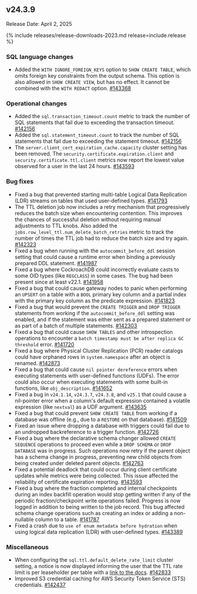 ## v24.3.9

Release Date: April 2, 2025

{% include releases/release-downloads-2023.md release=include.release %}

<h3 id="v24-3-9-sql-language-changes">SQL language changes</h3>

- Added the `WITH IGNORE_FOREIGN_KEYS` option to `SHOW CREATE TABLE`, which omits foreign key constraints from the output schema. This option is also allowed in `SHOW CREATE VIEW`, but has no effect. It cannot be combined with the `WITH REDACT` option.
 [#143368][#143368]

<h3 id="v24-3-9-operational-changes">Operational changes</h3>

- Added the `sql.transaction_timeout.count` metric to track the number of SQL statements that fail due to exceeding the transaction timeout.
 [#142156][#142156]
- Added the `sql.statement_timeout.count` to track the number of SQL statements that fail due to exceeding the statement timeout.
 [#142156][#142156]
- The `server.client_cert_expiration_cache.capacity` cluster setting has been removed. The `security.certificate.expiration.client` and `security.certificate.ttl.client` metrics now report the lowest value observed for a user in the last 24 hours.
 [#143593][#143593]

<h3 id="v24-3-9-bug-fixes">Bug fixes</h3>

- Fixed a bug that prevented starting multi-table Logical Data Replication (LDR) streams on tables that used user-defined types.
 [#141793][#141793]
- The TTL deletion job now includes a retry mechanism that progressively reduces the batch size when encountering contention. This improves the chances of successful deletion without requiring manual adjustments to TTL knobs. Also added the `jobs.row_level_ttl.num_delete_batch_retries` metric to track the number of times the TTL job had to reduce the batch size and try again.
 [#142323][#142323]
- Fixed a bug when running with the `autocommit_before_ddl` session setting that could cause a runtime error when binding a previously prepared DDL statement.
 [#141987][#141987]
- Fixed a bug where CockroachDB could incorrectly evaluate casts to some OID types (like `REGCLASS`) in some cases. The bug had been present since at least v22.1.
 [#141958][#141958]
- Fixed a bug that could cause gateway nodes to panic when performing an `UPSERT` on a table with a `BOOL` primary key column and a partial index with the primary key column as the predicate expression.
 [#141823][#141823]
- Fixed a bug that would prevent the `CREATE TRIGGER` and `DROP TRIGGER` statements from working if the `autocommit_before_ddl` setting was enabled, and if the statement was either sent as a prepared statement or as part of a batch of multiple statements.
 [#142303][#142303]
- Fixed a bug that could cause `SHOW TABLES` and other introspection operations to encounter a `batch timestamp must be after replica GC threshold` error. [#141720][#141720]
- Fixed a bug where Physical Cluster Replication (PCR) reader catalogs could have orphaned rows in `system.namespace` after an object is renamed. [#142873][#142873]
- Fixed a bug that could cause `nil pointer dereference` errors when executing statements with user-defined functions (UDFs). The error could also occur when executing statements with some built-in functions, like `obj_description`.
 [#141652][#141652]
- Fixed a bug in `v24.1.14`, `v24.3.7`, `v24.3.8`, and `v25.1` that could cause a nil-pointer error when a column's default expression contained a volatile expression (like `nextval`) as a UDF argument.
 [#143635][#143635]
- Fixed a bug that could prevent `SHOW CREATE TABLE` from working if a database was offline (e.g., due to a `RESTORE` on that database).
 [#141509][#141509]
- Fixed an issue where dropping a database with triggers could fail due to an undropped backreference to a trigger function.
 [#142726][#142726]
- Fixed a bug where the declarative schema changer allowed `CREATE SEQUENCE` operations to proceed even while a `DROP SCHEMA` or `DROP DATABASE` was in progress. Such operations now retry if the parent object has a schema change in progress, preventing new child objects from being created under deleted parent objects.
 [#142763][#142763]
- Fixed a potential deadlock that could occur during client certificate updates while metrics were being collected. This issue affected the reliability of certificate expiration reporting.
 [#143593][#143593]
- Fixed a bug where the fraction completed and internal checkpoints during an index backfill operation would stop getting written if any of the periodic fraction/checkpoint write operations failed. Progress is now logged in addition to being written to the job record. This bug affected schema change operations such as creating an index or adding a non-nullable column to a table.
 [#141787][#141787]
- Fixed a crash due to `use of enum metadata before hydration` when using logical data replication (LDR) with user-defined types.
 [#143389][#143389]

<h3 id="v24-3-9-miscellaneous">Miscellaneous</h3>

- When configuring the `sql.ttl.default_delete_rate_limit` cluster setting, a notice is now displayed informing the user that the TTL rate limit is per leaseholder per table with a [link to the docs](https://www.cockroachlabs.com/docs/dev/row-level-ttl).
 [#142833][#142833]
- Improved S3 credential caching for AWS Security Token Service (STS) credentials. [#142437][#142437]


[#142833]: https://github.com/cockroachdb/cockroach/pull/142833
[#142437]: https://github.com/cockroachdb/cockroach/pull/142437
[#141823]: https://github.com/cockroachdb/cockroach/pull/141823
[#141720]: https://github.com/cockroachdb/cockroach/pull/141720
[#143635]: https://github.com/cockroachdb/cockroach/pull/143635
[#141793]: https://github.com/cockroachdb/cockroach/pull/141793
[#141987]: https://github.com/cockroachdb/cockroach/pull/141987
[#142303]: https://github.com/cockroachdb/cockroach/pull/142303
[#142873]: https://github.com/cockroachdb/cockroach/pull/142873
[#141652]: https://github.com/cockroachdb/cockroach/pull/141652
[#142590]: https://github.com/cockroachdb/cockroach/pull/142590
[#143368]: https://github.com/cockroachdb/cockroach/pull/143368
[#142156]: https://github.com/cockroachdb/cockroach/pull/142156
[#141787]: https://github.com/cockroachdb/cockroach/pull/141787
[#143389]: https://github.com/cockroachdb/cockroach/pull/143389
[#143593]: https://github.com/cockroachdb/cockroach/pull/143593
[#142323]: https://github.com/cockroachdb/cockroach/pull/142323
[#142763]: https://github.com/cockroachdb/cockroach/pull/142763
[#141958]: https://github.com/cockroachdb/cockroach/pull/141958
[#141509]: https://github.com/cockroachdb/cockroach/pull/141509
[#142726]: https://github.com/cockroachdb/cockroach/pull/142726
